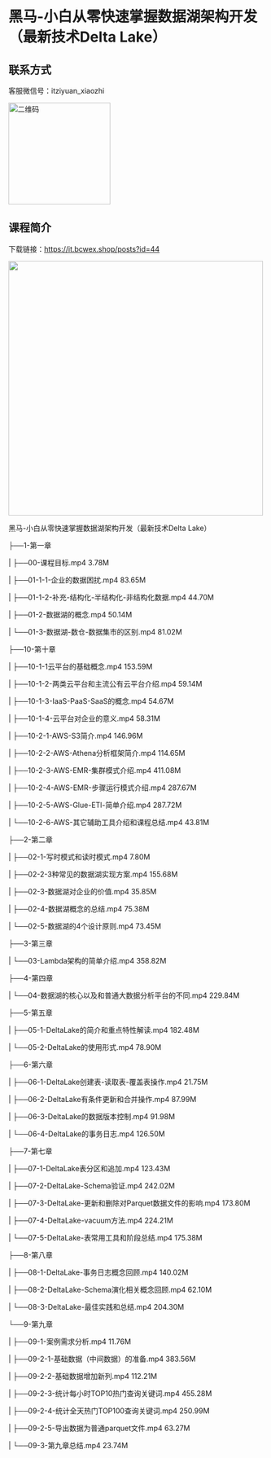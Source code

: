 # 黑马-小白从零快速掌握数据湖架构开发（最新技术Delta Lake）

## 联系方式

客服微信号：itziyuan_xiaozhi

<img src="https://ziyuanyun.oss-cn-guangzhou.aliyuncs.com/common/20240614073449/666b82192834a.jpg" width="200" height="200" alt="二维码">

## 课程简介

下载链接：https://it.bcwex.shop/posts?id=44

<img src="https://ziyuanyun.oss-cn-guangzhou.aliyuncs.com/yun/20240515151538/6644611a056e4.jpg" width="500" alt="">

  黑马-小白从零快速掌握数据湖架构开发（最新技术Delta Lake）



 ├──1-第一章

 | ├──00-课程目标.mp4 3.78M

 | ├──01-1-1-企业的数据困扰.mp4 83.65M

 | ├──01-1-2-补充-结构化-半结构化-非结构化数据.mp4 44.70M

 | ├──01-2-数据湖的概念.mp4 50.14M

 | └──01-3-数据湖-数仓-数据集市的区别.mp4 81.02M

 ├──10-第十章

 | ├──10-1-1云平台的基础概念.mp4 153.59M

 | ├──10-1-2-两类云平台和主流公有云平台介绍.mp4 59.14M

 | ├──10-1-3-IaaS-PaaS-SaaS的概念.mp4 54.67M

 | ├──10-1-4-云平台对企业的意义.mp4 58.31M

 | ├──10-2-1-AWS-S3简介.mp4 146.96M

 | ├──10-2-2-AWS-Athena分析框架简介.mp4 114.65M

 | ├──10-2-3-AWS-EMR-集群模式介绍.mp4 411.08M

 | ├──10-2-4-AWS-EMR-步骤运行模式介绍.mp4 287.67M

 | ├──10-2-5-AWS-Glue-ETl-简单介绍.mp4 287.72M

 | └──10-2-6-AWS-其它辅助工具介绍和课程总结.mp4 43.81M

 ├──2-第二章

 | ├──02-1-写时模式和读时模式.mp4 7.80M

 | ├──02-2-3种常见的数据湖实现方案.mp4 155.68M

 | ├──02-3-数据湖对企业的价值.mp4 35.85M

 | ├──02-4-数据湖概念的总结.mp4 75.38M

 | └──02-5-数据湖的4个设计原则.mp4 73.45M

 ├──3-第三章

 | └──03-Lambda架构的简单介绍.mp4 358.82M

 ├──4-第四章

 | └──04-数据湖的核心以及和普通大数据分析平台的不同.mp4 229.84M

 ├──5-第五章

 | ├──05-1-DeltaLake的简介和重点特性解读.mp4 182.48M

 | └──05-2-DeltaLake的使用形式.mp4 78.90M

 ├──6-第六章

 | ├──06-1-DeltaLake创建表-读取表-覆盖表操作.mp4 21.75M

 | ├──06-2-DeltaLake有条件更新和合并操作.mp4 87.99M

 | ├──06-3-DeltaLake的数据版本控制.mp4 91.98M

 | └──06-4-DeltaLake的事务日志.mp4 126.50M

 ├──7-第七章

 | ├──07-1-DeltaLake表分区和追加.mp4 123.43M

 | ├──07-2-DeltaLake-Schema验证.mp4 242.02M

 | ├──07-3-DeltaLake-更新和删除对Parquet数据文件的影响.mp4 173.80M

 | ├──07-4-DeltaLake-vacuum方法.mp4 224.21M

 | └──07-5-DeltaLake-表常用工具和阶段总结.mp4 175.38M

 ├──8-第八章

 | ├──08-1-DeltaLake-事务日志概念回顾.mp4 140.02M

 | ├──08-2-DeltaLake-Schema演化相关概念回顾.mp4 62.10M

 | └──08-3-DeltaLake-最佳实践和总结.mp4 204.30M

 └──9-第九章

 | ├──09-1-案例需求分析.mp4 11.76M

 | ├──09-2-1-基础数据（中间数据）的准备.mp4 383.56M

 | ├──09-2-2-基础数据增加新列.mp4 112.21M

 | ├──09-2-3-统计每小时TOP10热门查询关键词.mp4 455.28M

 | ├──09-2-4-统计全天热门TOP100查询关键词.mp4 250.99M

 | ├──09-2-5-导出数据为普通parquet文件.mp4 63.27M

 | └──09-3-第九章总结.mp4 23.74M

  